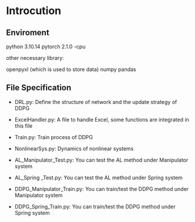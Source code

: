 # Introcution



## Enviroment

python 3.10.14
pytorch 2.1.0 -cpu

other necessary library:

openpyxl (which is used to store data)
numpy
pandas

## File Specification

- DRL.py:          Define the structure of network and the update strategy of DDPG
- ExcelHandler.py: A file to handle Excel, some functions are integrated in this file
- Train.py:        Train process of DDPG
- NonlinearSys.py: Dynamics of nonlinear systems 

- AL_Manipulator_Test.py:       You can test the AL method under Manipulator system
- AL_Spring _Test.py:           You can test the AL method under Spring system
- DDPG_Manipulator_Train.py:    You can train/test the DDPG method under Manipulator system    
- DDPG_Spring_Train.py:         You can train/test the DDPG method under Spring system
